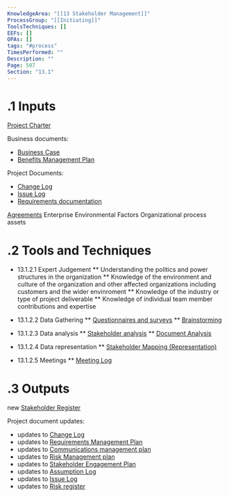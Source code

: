 ```yaml
---
KnowledgeArea: "[[13 Stakeholder Management]]"
ProcessGroup: "[[Initiating]]"
ToolsTechniques: []
EEFs: []
OPAs: []
tags: "#process"
TimesPerformed: ""
Description: ""
Page: 507
Section: "13.1"
---
```

# .1 Inputs
[Project Charter](Project%20Charter.md)

 Business documents:
* [Business Case](Business%20Case.md)
* [Benefits Management Plan](Benefits%20Management%20Plan.md)

Project Documents:
* [Change Log](Change%20Log.md)
* [Issue Log](Issue%20Log.md)
* [Requirements documentation](Requirements%20documentation.md)

[Agreements](Agreements.md)
Enterprise Environmental Factors
Organizational process assets

# .2 Tools and Techniques
* 13.1.2.1 Expert Judgement
** Understanding the politics and power structures in the organization
** Knowledge of the environment and culture of the organization and other affected organizations including customers and the wider envinroment
** Knowledge of the industry or type of project deliverable
** Knowledge of individual team member contributions and expertise

* 13.1.2.2 Data Gathering
** [Questionnaires and surveys](Questionnaires%20and%20surveys.md)
** [Brainstorming](Brainstorming.md)
* 13.1.2.3 Data analysis
** [Stakeholder analysis](Stakeholder%20analysis.md)
** [Document Analysis](Document%20Analysis.md)
* 13.1.2.4 Data representation
** [Stakeholder Mapping (Representation)](Stakeholder%20Mapping%20(Representation).md)
* 13.1.2.5 Meetings
** [Meeting Log](Meeting%20Log.md)

# .3 Outputs
new [Stakeholder Register](Stakeholder%20Register.md)

Project document updates:
* updates to [Change Log](Change%20Log.md)
* updates to [Requirements Management Plan](Requirements%20Management%20Plan.md)
* updates to [Communications management plan](Communications%20management%20plan.md)
* updates to [Risk Management plan](Risk%20Management%20plan.md)
* updates to [Stakeholder Engagement Plan](Stakeholder%20Engagement%20Plan.md)
* updates to [Assumption Log](Assumption%20Log.md)
* updates to [Issue Log](Issue%20Log.md)
* updates to [Risk register](Risk%20register.md)




